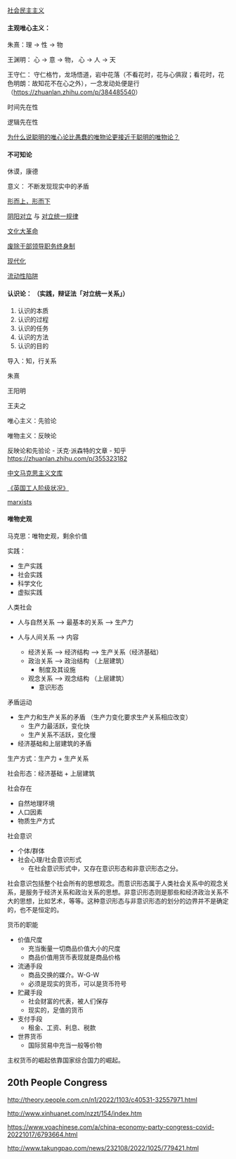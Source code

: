 [社会民主主义](https://zh.m.wikipedia.org/zh-cn/社會民主主義)

#### 主观唯心主义： 

朱熹：理 -> 性 -> 物

王渊明： 心 -> 意 -> 物， 心 -> 人 -> 天

王守仁： 守仁格竹，龙场悟道，岩中花落（不看花时，花与心俱寂；看花时，花色明朗：故知花不在心之外），一念发动处便是行（<https://zhuanlan.zhihu.com/p/384485540>）



时间先在性

逻辑先在性



[为什么说聪明的唯心论比愚蠢的唯物论更接近于聪明的唯物论？](https://www.zhihu.com/question/360561302/answer/934983901)



#### 不可知论

休谟，康德

意义： 不断发现现实中的矛盾



[形而上，形而下](https://www.zhihu.com/question/21039799)





[阴阳对立](https://baike.baidu.com/item/阴阳对立/5979524?fr=aladdin) 与 [对立统一规律](https://baike.baidu.com/item/对立统一规律/1320060?fr=aladdin)

[文化大革命](https://zh.m.wikipedia.org/wiki/文化大革命)

[废除干部领导职务终身制](https://zh.m.wikipedia.org/zh-cn/废除干部领导职务终身制)



[现代化](https://wiki.mbalib.com/wiki/现代化)

[流动性陷阱](https://wiki.mbalib.com/wiki/流动性陷阱)



#### 认识论： （实践，辩证法「对立统一关系」）

1. 认识的本质
2. 认识的过程
3. 认识的任务
4. 认识的方法
5. 认识的目的



导入：知，行关系

朱熹

王阳明

王夫之



唯心主义：先验论

唯物主义：反映论

反映论和先验论 - 沃克·派森特的文章 - 知乎 https://zhuanlan.zhihu.com/p/355323182



[中文马克思主义文库](https://www.marxists.org/chinese/index.html)

[《英国工人阶级状况》](https://www.marxists.org/chinese/engels/1844-1845/index.htm)

[marxists](https://www.marxists.org)



#### 唯物史观

马克思：唯物史观，剩余价值

实践：

- 生产实践
- 社会实践
- 科学文化
- 虚拟实践

人类社会

- 人与自然关系 --> 最基本的关系 --> 生产力

- 人与人间关系 --> 内容
  - 经济关系 --> 经济结构 --> 生产关系（经济基础）
  - 政治关系 --> 政治结构 （上层建筑）
    - 制度及其设施
  - 观念关系 --> 观念结构 （上层建筑）
    - 意识形态

矛盾运动

- 生产力和生产关系的矛盾 （生产力变化要求生产关系相应改变）
  - 生产力最活跃，变化快
  - 生产关系不活跃，变化慢
- 经济基础和上层建筑的矛盾

生产方式：生产力 + 生产关系

社会形态：经济基础 + 上层建筑



社会存在

- 自然地理环境
- 人口因素
- 物质生产方式



社会意识

- 个体/群体
- 社会心理/社会意识形式
  - 在社会意识形式中，又存在意识形态和非意识形态之分。



社会意识包括整个社会所有的思想观念。而意识形态属于人类社会关系中的观念关系，是服务于经济关系和政治关系的思想。非意识形态则是那些和经济政治关系不大的思想，比如艺术，等等。这种意识形态与非意识形态的划分的边界并不是确定的，也不是恒定的。



货币的职能

- 价值尺度
  - 充当衡量一切商品价值大小的尺度
  - 商品价值用货币表现就是商品价格
- 流通手段
  - 商品交换的媒介。W-G-W
  - 必须是现实的货币，可以是货币符号
- 贮藏手段
  - 社会财富的代表，被人们保存
  - 现实的，足值的货币
- 支付手段
  - 租金、工资、利息、税款
- 世界货币
  - 国际贸易中充当一般等价物

主权货币的崛起依靠国家综合国力的崛起。



## 20th People Congress

http://theory.people.com.cn/n1/2022/1103/c40531-32557971.html

http://www.xinhuanet.com/nzzt/154/index.htm

https://www.voachinese.com/a/china-economy-party-congress-covid-20221017/6793664.html

http://www.takungpao.com/news/232108/2022/1025/779421.html	

